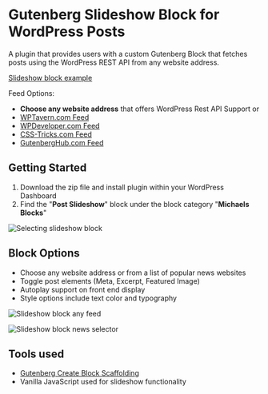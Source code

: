 # Gutenberg Slideshow Block for WordPress Posts
A plugin that provides  users with a custom Gutenberg Block that fetches posts using the WordPress REST API from any website address.

[Slideshow block example](https://gutenberg.progressionstudios.com/)

Feed Options:
* **Choose any website address** that offers WordPress Rest API Support or
* [WPTavern.com Feed](https://wptavern.com)
* [WPDeveloper.com Feed](https://wpdeveloper.com/blog/)
* [CSS-Tricks.com Feed](https://css-tricks.com)
* [GutenbergHub.com Feed](https://gutenberghub.com/)


## Getting Started ##
1. Download the zip file and install plugin within your WordPress Dashboard
2. Find the "**Post Slideshow**" block under the block category "**Michaels Blocks**"

![Selecting slideshow block](https://gutenberg.progressionstudios.com/wp-content/uploads/2024/01/post-slideshow-block.jpg)


## Block Options ##
* Choose any website address or from a list of popular news websites
* Toggle post elements (Meta, Excerpt, Featured Image)
* Autoplay support on front end display
* Style options include text color and typography

![Slideshow block any feed](https://gutenberg.progressionstudios.com/wp-content/uploads/2024/01/slideshow-feed-selection.jpg)

![Slideshow block news selector](https://gutenberg.progressionstudios.com/wp-content/uploads/2024/01/more-slideshow-options.jpgg)

## Tools used  ##
* [Gutenberg Create Block Scaffolding](https://developer.wordpress.org/block-editor/reference-guides/packages/packages-create-block/)
* Vanilla JavaScript used for slideshow functionality